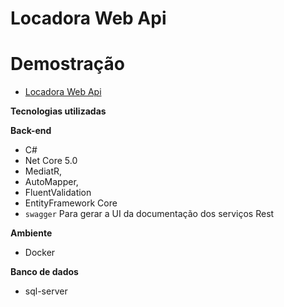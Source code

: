 # Locadora Web Api 

# **Demostração**
- [Locadora Web Api ](http://locadora.southcentralus.cloudapp.azure.com/swagger/index.html)


**Tecnologias utilizadas**

**Back-end**
- C#
- Net Core 5.0
- MediatR,
- AutoMapper,
- FluentValidation 
- EntityFramework Core
- `swagger` Para gerar a UI da documentação dos serviços Rest

**Ambiente**
 - Docker

**Banco de dados**
 - sql-server 


 
